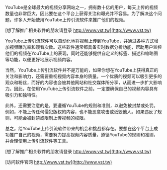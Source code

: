 YouTube是全球最大的视频分享网站之一，拥有数十亿的用户，每天上传的视频数量也非常巨大，因此要在这个平台上获得关注和曝光并不容易。为了解决这个问题，许多人开始使用YouTube上传引流软件来推广他们的视频。

[想了解推广相关软件的朋友请登录 http://www.vst.tw](http://www.vst.tw)

YouTube上传引流软件可以自动化地将视频上传到YouTube，并通过各种方式增加视频曝光率和观看次数。这些软件通常都具备实时数据分析功能，帮助用户监控他们的视频在YouTube上的表现，同时还能够提供自定义的标签、描述和缩略图等功能，以便更好地展示视频内容。

当然，YouTube上传引流软件并不是万能的，如果你想在YouTube上获得真正的关注和影响力，还需要重视视频内容本身的质量。一个优质的视频可以吸引更多的观众和粉丝，而好的内容也会被其他网站和社交媒体所分享，从而进一步扩大影响力。因此，在使用YouTube上传引流软件之前，一定要确保自己的视频内容具有吸引力和独特性。

此外，还需要注意的是，要遵循YouTube的规则和准则，以避免被封禁或处罚。例如，不能上传任何侵犯版权的内容，也不能恶意攻击或诋毁他人。如果违反了规则，可能会被封禁或限制上传视频的权限。

总之，给YouTube上传引流软件带来的机会和挑战都存在。要想在这个平台上成功推广自己的视频，需要努力提高视频内容质量，遵循YouTube的规则和准则，并合理使用上传引流软件等工具。

[想了解推广相关软件的朋友请登录 http://www.vst.tw](http://www.vst.tw)


[访问软件官网 http://www.vst.tw](http://www.vst.tw)
